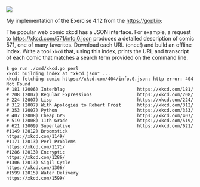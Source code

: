 <img src="https://imgs.xkcd.com/comics/lisp.jpg" />

My implementation of the Exercise 4.12 from the https://gopl.io: 

The popular web comic xkcd has a JSON interface. For example, a request to https://xkcd.com/571/info.0.json produces a detailed description of comic 571, one of many favorites. Download each URL (once!) and build an offline index. Write a tool `xkcd` that, using this index, prints the URL and transcript of each comic that matches a search term provided on the command line.

```
$ go run ./cmd/xkcd.go perl
xkcd: building index at "xkcd.json" ...
xkcd: fetching comic https://xkcd.com/404/info.0.json: http error: 404 Not Found
# 181 (2006) Interblag                           https://xkcd.com/181/
# 208 (2007) Regular Expressions                 https://xkcd.com/208/
# 224 (2007) Lisp                                https://xkcd.com/224/
# 312 (2007) With Apologies to Robert Frost      https://xkcd.com/312/
# 353 (2007) Python                              https://xkcd.com/353/
# 407 (2008) Cheap GPS                           https://xkcd.com/407/
# 519 (2008) 11th Grade                          https://xkcd.com/519/
# 621 (2009) Superlative                         https://xkcd.com/621/
#1149 (2012) Broomstick                          https://xkcd.com/1149/
#1171 (2013) Perl Problems                       https://xkcd.com/1171/
#1286 (2013) Encryptic                           https://xkcd.com/1286/
#1306 (2013) Sigil Cycle                         https://xkcd.com/1306/
#1599 (2015) Water Delivery                      https://xkcd.com/1599/
```
